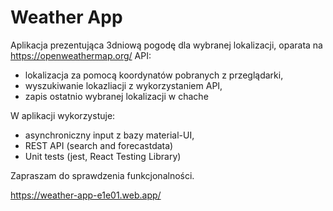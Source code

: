 # Weather App


Aplikacja prezentująca 3dniową pogodę dla wybranej lokalizacji, oparata na https://openweathermap.org/ API:
 
 - lokalizacja za pomocą koordynatów pobranych z przeglądarki, 
 - wyszukiwanie lokazliacji z wykorzystaniem API,
 - zapis ostatnio wybranej lokalizacji w chache
 
W aplikacji wykorzystuje:
- asynchroniczny input z bazy material-UI,
- REST API (search and forecastdata)
- Unit tests (jest, React Testing Library)

Zapraszam do sprawdzenia funkcjonalności.


https://weather-app-e1e01.web.app/

